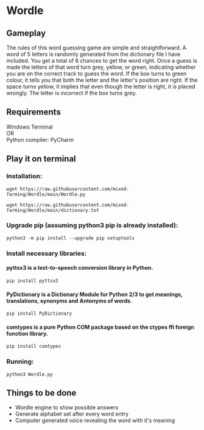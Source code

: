 # Wordle

<!-- <p align="center"><img width="75%" src="" alt="wordle game gif" /> -->

## Gameplay
  The rules of this word guessing game are simple and straightforward. A word of 5 letters is randomly generated from the dictionary file I have included. You get a total of 6 chances to get the word right. Once a guess is made the letters of that word turn grey, yellow, or green, indicating whether you are on the correct track to guess the word. If the box turns to green colour, it tells you that both the letter and the letter's position are right. If the space turns yellow, it implies that even though the letter is right, it is placed wrongly. The letter is incorrect if the box turns grey.
  
## Requirements
Windows Terminal <br>
OR <br>
Python compiler: PyCharm
  
## Play it on terminal
### Installation:
```
wget https://raw.githubusercontent.com/mixed-farming/Wordle/main/Wordle.py
```
```
wget https://raw.githubusercontent.com/mixed-farming/Wordle/main/dictionary.txt
```
### Upgrade pip (assuming python3 pip is already installed):
```
python3 -m pip install --upgrade pip setuptools
```
### Install necessary libraries:
#### pyttsx3 is a text-to-speech conversion library in Python.
```
pip install pyttsx3
```
#### PyDictionary is a Dictionary Module for Python 2/3 to get meanings, translations, synonyms and Antonyms of words.
```
pip install PyDictionary
```
#### comtypes is a pure Python COM package based on the ctypes ffi foreign function library.
```
pip install comtypes
```
### Running:
```
python3 Wordle.py
```

## Things to be done
- Wordle engine to show possible answers
- Generate alphabet set after every word entry
- Computer generated voice revealing the word with it's meaning
